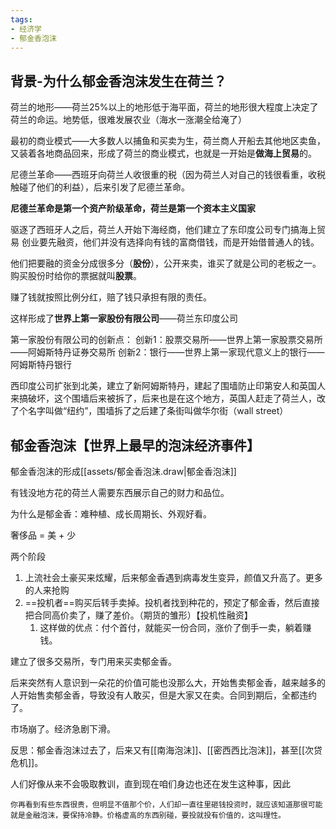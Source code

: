```yaml
---
tags: 
- 经济学
- 郁金香泡沫
---
```


## 背景-为什么郁金香泡沫发生在荷兰？

荷兰的地形——荷兰25%以上的地形低于海平面，荷兰的地形很大程度上决定了荷兰的命运。地势低，很难发展农业（海水一涨潮全给淹了）

最初的商业模式——大多数人以捕鱼和买卖为生，荷兰商人开船去其他地区卖鱼，又装着各地商品回来，形成了荷兰的商业模式，也就是一开始是**做海上贸易**的。

尼德兰革命——西班牙向荷兰人收很重的税（因为荷兰人对自己的钱很看重，收税触碰了他们的利益），后来引发了尼德兰革命。

**尼德兰革命是第一个资产阶级革命，荷兰是第一个资本主义国家**

驱逐了西班牙人之后，荷兰人开始下海经商，他们建立了东印度公司专门搞海上贸易
创业要先融资，他们并没有选择向有钱的富商借钱，而是开始借普通人的钱。

他们把要融的资金分成很多分（**股份**），公开来卖，谁买了就是公司的老板之一。购买股份时给你的票据就叫**股票**。

赚了钱就按照比例分红，赔了钱只承担有限的责任。

这样形成了**世界上第一家股份有限公司**——荷兰东印度公司

第一家股份有限公司的创新点：
创新1：股票交易所——世界上第一家股票交易所——阿姆斯特丹证券交易所
创新2：银行——世界上第一家现代意义上的银行——阿姆斯特丹银行

西印度公司扩张到北美，建立了新阿姆斯特丹，建起了围墙防止印第安人和英国人来搞破坏，这个围墙后来被拆了，后来也是在这个地方，英国人赶走了荷兰人，改了个名字叫做“纽约”，围墙拆了之后建了条街叫做华尔街（wall street）

## 郁金香泡沫【世界上最早的泡沫经济事件】

郁金香泡沫的形成[[assets/郁金香泡沫.draw|郁金香泡沫]]

有钱没地方花的荷兰人需要东西展示自己的财力和品位。

为什么是郁金香：难种植、成长周期长、外观好看。

奢侈品 = 美 + 少

两个阶段
1. 上流社会土豪买来炫耀，后来郁金香遇到病毒发生变异，颜值又升高了。更多的人来抢购
2. ==投机者==购买后转手卖掉。投机者找到种花的，预定了郁金香，然后直接把合同高价卖了，赚了差价。（期货的雏形）【投机性融资】
	1. 这样做的优点：付个首付，就能买一份合同，涨价了倒手一卖，躺着赚钱。

建立了很多交易所，专门用来买卖郁金香。

后来突然有人意识到一朵花的价值可能也没那么大，开始售卖郁金香，越来越多的人开始售卖郁金香，导致没有人敢买，但是大家又在卖。合同到期后，全都违约了。

市场崩了。经济急剧下滑。

反思：郁金香泡沫过去了，后来又有[[南海泡沫]]、[[密西西比泡沫]]，甚至[[次贷危机]]。

人们好像从来不会吸取教训，直到现在咱们身边也还在发生这种事，因此

```ad-note
你再看到有些东西很贵，但明显不值那个价，人们却一直往里砸钱投资时，就应该知道那很可能就是金融泡沫，要保持冷静。价格虚高的东西别碰，要投就投有价值的，这叫理性。
```

